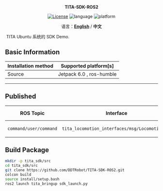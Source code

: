 <p align="center"><strong>TITA-SDK-ROS2</strong></p>
<p align="center"><a href="https://github.com/DDTRobot/TITA-SDK-ROS2/blob/main/LICENSE"><img alt="License" src="https://img.shields.io/badge/License-Apache%202.0-orange"/></a>
<img alt="language" src="https://img.shields.io/badge/language-c++-red"/>
<img alt="platform" src="https://img.shields.io/badge/platform-linux-l"/>
</p>
<p align="center">
    语言：<a href="./docs/docs_en/README_EN.md"><strong>English</strong></a> / <strong>中文</strong>
</p>

​	TITA Ubuntu 系统的 SDK Demo.

## Basic Information

| Installation method | Supported platform[s]    |
| ------------------- | ------------------------ |
| Source              | Jetpack 6.0 , ros-humble |

------

## Published

|       ROS Topic        |                   Interface                    | Frame ID |    Description    |
| :--------------------: | :--------------------------------------------: | :------: | :---------------: |
| `command/user/command` | `tita_locomotion_interfaces/msg/LocomotionCmd` |  `cmd`   | 用户 SDK 控制指令 |

## Build Package

```bash
mkdir -p tita_sdk/src
cd tita_sdk/src
git clone https://github.com/DDTRobot/TITA-SDK-ROS2.git
colcon build
source install/setup.bash
ros2 launch tita_bringup sdk_launch.py
```
